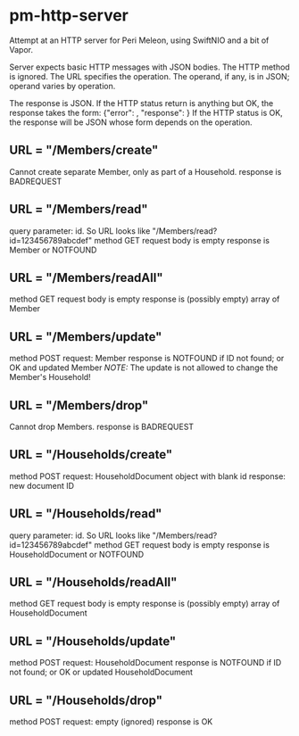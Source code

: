 # pm-http-server

Attempt at an HTTP server for Peri Meleon, using SwiftNIO and a bit of Vapor.

Server expects basic HTTP messages with JSON bodies.
The HTTP method is ignored.
The URL specifies the operation.
The operand, if any, is in JSON; operand varies by operation.

The response is JSON. If the HTTP status return is anything but OK, the response takes the form:
{"error": <string from bowels of the applicatiopn>, "response": <string that might tell you something>  }
If the HTTP status is OK, the response will be JSON whose form depends on the operation.

## URL = "/Members/create"
Cannot create separate Member, only as part of a Household.
response is BADREQUEST

## URL = "/Members/read"
query parameter: id. So URL looks like "/Members/read?id=123456789abcdef"
method GET
request body is empty
response is Member or  NOTFOUND

## URL = "/Members/readAll"
method GET
request body is empty
response is (possibly empty) array of Member

## URL = "/Members/update"
method POST
request: Member
response is NOTFOUND if ID not found; or OK and updated Member
*NOTE:* The update is not allowed to change the Member's Household!

## URL = "/Members/drop"
Cannot drop Members. 
response is BADREQUEST

## URL = "/Households/create"
method POST
request: HouseholdDocument object with blank id
response: new document ID

## URL = "/Households/read"
query parameter: id. So URL looks like "/Members/read?id=123456789abcdef"
method GET
request body is empty
response is HouseholdDocument or  NOTFOUND

## URL = "/Households/readAll"
method GET
request body is empty
response is (possibly empty) array of HouseholdDocument

## URL = "/Households/update"
method POST
request: HouseholdDocument
response is NOTFOUND if ID not found; or OK or updated HouseholdDocument

## URL = "/Households/drop"
method POST
request: empty (ignored)
response is OK
